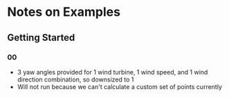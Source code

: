# Notes on Examples

## Getting Started
### 00
- 3 yaw angles provided for 1 wind turbine, 1 wind speed, and 1 wind direction combination, so downsized to 1
- Will not run because we can't calculate a custom set of points currently
